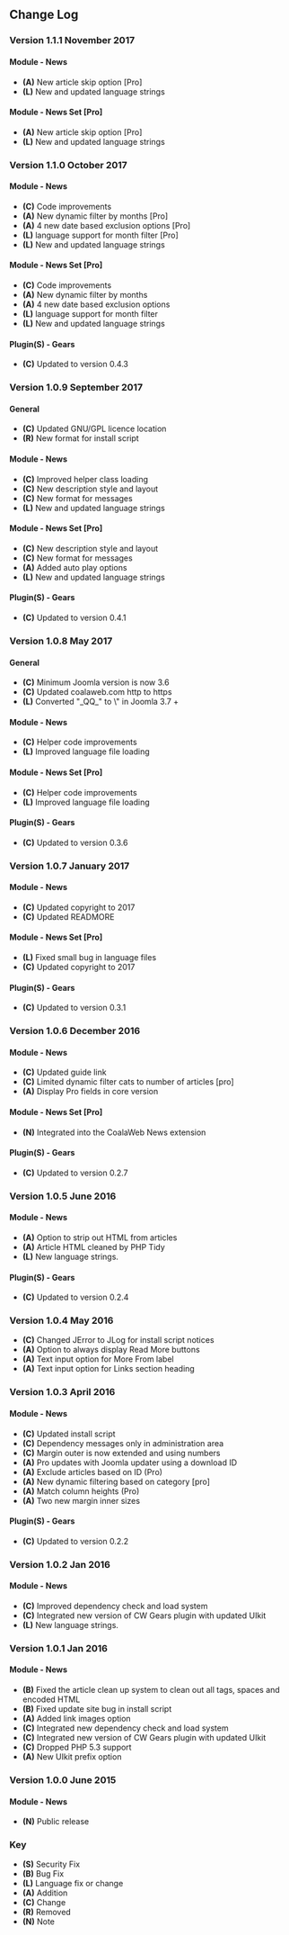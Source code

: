 ## Change Log

### Version 1.1.1 November 2017

#### Module - News
- **(A)** New article skip option \[Pro\]
- **(L)** New and updated language strings

#### Module - News Set \[Pro\]
- **(A)** New article skip option \[Pro\]
- **(L)** New and updated language strings

### Version 1.1.0 October 2017

#### Module - News
- **(C)** Code improvements
- **(A)** New dynamic filter by months \[Pro\]
- **(A)** 4 new date based exclusion options \[Pro\]
- **(L)** language support for month filter \[Pro\]
- **(L)** New and updated language strings

#### Module - News Set \[Pro\]
- **(C)** Code improvements
- **(A)** New dynamic filter by months
- **(A)** 4 new date based exclusion options
- **(L)** language support for month filter 
- **(L)** New and updated language strings

#### Plugin(S) - Gears
- **(C)** Updated to version 0.4.3

### Version 1.0.9 September 2017

#### General
- **(C)** Updated GNU/GPL licence location
- **(R)** New format for install script

#### Module - News
- **(C)** Improved helper class loading
- **(C)** New description style and layout
- **(C)** New format for messages
- **(L)** New and updated language strings

#### Module - News Set \[Pro\]
- **(C)** New description style and layout
- **(C)** New format for messages
- **(A)** Added auto play options
- **(L)** New and updated language strings

#### Plugin(S) - Gears
- **(C)** Updated to version 0.4.1

### Version 1.0.8 May 2017

#### General
- **(C)** Minimum Joomla version is now 3.6
- **(C)** Updated coalaweb.com http to https
- **(L)** Converted "\_QQ_" to \\" in Joomla 3.7 +

#### Module - News
- **(C)** Helper code improvements
- **(L)** Improved language file loading

#### Module - News Set \[Pro\]
- **(C)** Helper code improvements
- **(L)** Improved language file loading

#### Plugin(S) - Gears
- **(C)** Updated to version 0.3.6

### Version 1.0.7 January 2017

#### Module - News
- **(C)** Updated copyright to 2017
- **(C)** Updated READMORE

#### Module - News Set \[Pro\]
- **(L)** Fixed small bug in language files
- **(C)** Updated copyright to 2017

#### Plugin(S) - Gears
- **(C)** Updated to version 0.3.1

### Version 1.0.6 December 2016

#### Module - News
- **(C)** Updated guide link
- **(C)** Limited dynamic filter cats to number of articles \[pro\]
- **(A)** Display Pro fields in core version

#### Module - News Set \[Pro\]
- **(N)** Integrated into the CoalaWeb News extension

#### Plugin(S) - Gears
- **(C)** Updated to version 0.2.7

### Version 1.0.5 June 2016

#### Module - News
- **(A)** Option to strip out HTML from articles
- **(A)** Article HTML cleaned by PHP Tidy
- **(L)** New language strings.

#### Plugin(S) - Gears
- **(C)** Updated to version 0.2.4

### Version 1.0.4 May 2016
- **(C)** Changed JError to JLog for install script notices
- **(A)** Option to always display Read More buttons
- **(A)** Text input option for More From label
- **(A)** Text input option for Links section heading

### Version 1.0.3 April 2016

#### Module - News
- **(C)** Updated install script
- **(C)** Dependency messages only in administration area
- **(C)** Margin outer is now extended and using numbers
- **(A)** Pro updates with Joomla updater using a download ID
- **(A)** Exclude articles based on ID (Pro)
- **(A)** New dynamic filtering based on category \[pro\]
- **(A)** Match column heights (Pro)
- **(A)** Two new margin inner sizes

#### Plugin(S) - Gears
- **(C)** Updated to version 0.2.2

### Version 1.0.2 Jan 2016

#### Module - News
- **(C)** Improved dependency check and load system
- **(C)** Integrated new version of CW Gears plugin with updated UIkit
- **(L)** New language strings.

### Version 1.0.1 Jan 2016

#### Module - News
- **(B)** Fixed the article clean up system to clean out all tags, spaces and encoded HTML
- **(B)** Fixed update site bug in install script
- **(A)** Added link images option
- **(C)** Integrated new dependency check and load system
- **(C)** Integrated new version of CW Gears plugin with updated UIkit
- **(C)** Dropped PHP 5.3 support
- **(A)** New UIkit prefix option

### Version 1.0.0 June 2015

#### Module - News
- **(N)** Public release

### Key
- **(S)** Security Fix
- **(B)** Bug Fix
- **(L)** Language fix or change
- **(A)** Addition
- **(C)** Change
- **(R)** Removed
- **(N)** Note